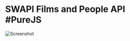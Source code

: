 # SWAPI Films and People API #PureJS

![Screenshot](https://repository-images.githubusercontent.com/193980779/7059b180-9876-11e9-88a5-8b0c26e4373f)

